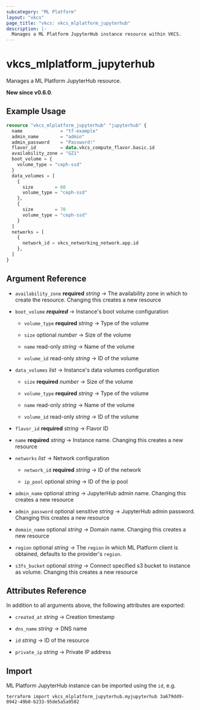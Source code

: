 ```yaml
---
subcategory: "ML Platform"
layout: "vkcs"
page_title: "vkcs: vkcs_mlplatform_jupyterhub"
description: |-
  Manages a ML Platform JupyterHub instance resource within VKCS.
---
```


# vkcs_mlplatform_jupyterhub

Manages a ML Platform JupyterHub resource.

**New since v0.6.0**.

## Example Usage
```terraform
resource "vkcs_mlplatform_jupyterhub" "jupyterhub" {
  name              = "tf-example"
  admin_name        = "admin"
  admin_password    = "Password!"
  flavor_id         = data.vkcs_compute_flavor.basic.id
  availability_zone = "GZ1"
  boot_volume = {
    volume_type = "ceph-ssd"
  }
  data_volumes = [
    {
      size        = 60
      volume_type = "ceph-ssd"
    },
    {
      size        = 70
      volume_type = "ceph-ssd"
    }
  ]
  networks = [
    {
      network_id = vkcs_networking_network.app.id
    },
  ]
}
```

## Argument Reference
- `availability_zone` **required** *string* &rarr;  The availability zone in which to create the resource. Changing this creates a new resource

- `boot_volume` ***required*** &rarr;  Instance's boot volume configuration
    - `volume_type` **required** *string* &rarr;  Type of the volume

    - `size` optional *number* &rarr;  Size of the volume

    - `name` read-only *string* &rarr;  Name of the volume

    - `volume_id` read-only *string* &rarr;  ID of the volume


- `data_volumes`  *list* &rarr;  Instance's data volumes configuration
    - `size` **required** *number* &rarr;  Size of the volume

    - `volume_type` **required** *string* &rarr;  Type of the volume

    - `name` read-only *string* &rarr;  Name of the volume

    - `volume_id` read-only *string* &rarr;  ID of the volume


- `flavor_id` **required** *string* &rarr;  Flavor ID

- `name` **required** *string* &rarr;  Instance name. Changing this creates a new resource

- `networks`  *list* &rarr;  Network configuration
    - `network_id` **required** *string* &rarr;  ID of the network

    - `ip_pool` optional *string* &rarr;  ID of the ip pool


- `admin_name` optional *string* &rarr;  JupyterHub admin name. Changing this creates a new resource

- `admin_password` optional sensitive *string* &rarr;  JupyterHub admin password. Changing this creates a new resource

- `domain_name` optional *string* &rarr;  Domain name. Changing this creates a new resource

- `region` optional *string* &rarr;  The `region` in which ML Platform client is obtained, defaults to the provider's `region`.

- `s3fs_bucket` optional *string* &rarr;  Connect specified s3 bucket to instance as volume. Changing this creates a new resource


## Attributes Reference
In addition to all arguments above, the following attributes are exported:
- `created_at` *string* &rarr;  Creation timestamp

- `dns_name` *string* &rarr;  DNS name

- `id` *string* &rarr;  ID of the resource

- `private_ip` *string* &rarr;  Private IP address



## Import

ML Platform JupyterHub instance can be imported using the `id`, e.g.
```shell
terraform import vkcs_mlplatform_jupyterhub.myjupyterhub 3a679dd9-0942-49b0-b233-95de5a5a9502
```
